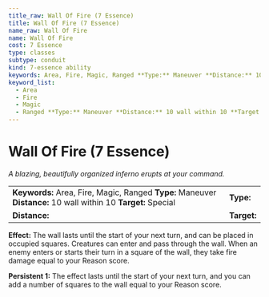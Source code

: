 ```yaml
---
title_raw: Wall Of Fire (7 Essence)
title: Wall Of Fire (7 Essence)
name_raw: Wall Of Fire
name: Wall Of Fire
cost: 7 Essence
type: classes
subtype: conduit
kind: 7-essence ability
keywords: Area, Fire, Magic, Ranged **Type:** Maneuver **Distance:** 10 wall within 10 **Target:** Special
keyword_list:
  - Area
  - Fire
  - Magic
  - Ranged **Type:** Maneuver **Distance:** 10 wall within 10 **Target:** Special
---
```


# Wall Of Fire (7 Essence)

*A blazing, beautifully organized inferno erupts at your command.*

|                                                                                                                |             |
| :------------------------------------------------------------------------------------------------------------- | :---------- |
| **Keywords:** Area, Fire, Magic, Ranged **Type:** Maneuver **Distance:** 10 wall within 10 **Target:** Special | **Type:**   |
| **Distance:**                                                                                                  | **Target:** |

**Effect:** The wall lasts until the start of your next turn, and can be placed in occupied squares. Creatures can enter and pass through the wall. When an enemy enters or starts their turn in a square of the wall, they take fire damage equal to your Reason score.

**Persistent 1:** The effect lasts until the start of your next turn, and you can add a number of squares to the wall equal to your Reason score.
